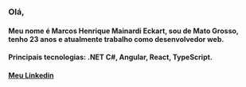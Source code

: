 ### Olá,

#### Meu nome é Marcos Henrique Mainardi Eckart, sou de Mato Grosso, tenho 23 anos e atualmente trabalho como desenvolvedor web.

#### Principais tecnologias: .NET C#, Angular, React, TypeScript.

#### [Meu Linkedin](https://www.linkedin.com/in/marcos-eckart/)

